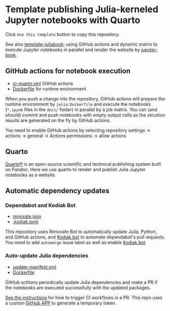 # Template publishing Julia-kerneled Jupyter notebooks with Quarto

Click `Use this template` button to copy this repository.

See also [template-juliabook](https://github.com/sosiristseng/template-juliabook): using GitHub actions and dynamic matrix to execute Jupyter notebooks in parallel and render the website by [jupyter-book][].

[quarto]: https://quarto.org/
[jupyter-book]: https://jupyterbook.org/

## GitHub actions for notebook execution

- [ci-quarto.yml](.github/workflows/ci-quarto.yml) GitHub actions
- [Dockerfile](.github/Dockerfile) for runtime environment

When you push a change into the repository, GitHub actions will prepare the runtime environment by `julia.Dockerfile` and execute the notebooks (`*.ipynb` files in the `docs/` folder) in parallel by a job matrix. You can (and should) commit and push notebooks with empty output cells as the xecution results are generated on the fly by GitHub actions.

You need to enable GitHub actions by selecting repository settings -> actions -> general -> Actions permissions -> allow actions

## Quarto

[Quarto®](https://quarto.org/) is an open-source scientific and technical publishing system built on Pandoc. Here we use quarto to render and publish Julia Jupyter notebooks as a website.

## Automatic dependency updates

### Dependabot and Kodiak Bot

- [renovate.json](renovate.json)
- [.kodiak.toml](.github/.kodiak.toml)

This repository uses Renovate Bot to automatically update Julia, Python, and GitHub actions, and [Kodiak bot](https://kodiakhq.com/) to automate dependabot's pull requests. You need to add `automerge` issue label as well as enable [Kodiak bot](https://kodiakhq.com/).

### Auto-update Julia dependencies

- [update-manifest.yml](.github/workflows/update-manifest.yml)
- [Dockerfile](.github/Dockerfile)

GitHub acttions periodically update Julia dependencies and make a PR if the notebooks are executed successfully with the updated packages.

[See the instructions](https://github.com/peter-evans/create-pull-request/blob/main/docs/concepts-guidelines.md#triggering-further-workflow-runs) for how to trigger CI workflows in a PR. This repo uses a custom [GitHub APP](https://github.com/peter-evans/create-pull-request/blob/main/docs/concepts-guidelines.md#authenticating-with-github-app-generated-tokens) to generate a temporary token.
